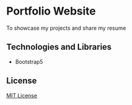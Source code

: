 # Portfolio Website

To showcase my projects and share my resume

## Technologies and Libraries

- Bootstrap5

## License

[MIT License](LICENSE)
